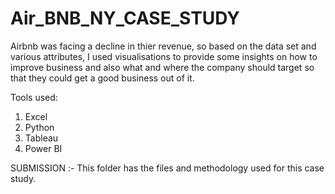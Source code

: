 # Air_BNB_NY_CASE_STUDY

Airbnb was facing a decline in thier revenue, so based on the data set and various attributes, I used visualisations to provide some insights on how to improve business and also what and where the company should target so that they could get a good business out of it.

Tools used:
1. Excel
2. Python
3. Tableau
4. Power BI

 SUBMISSION :- This folder has the files and methodology used for this case study.
